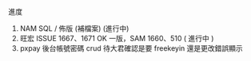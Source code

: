 進度

1. NAM SQL / 佈版 (補檔案) (進行中)
2. 旺宏 ISSUE 1667、1671 OK 一版，SAM 1660、510 ( 進行中 )
3. pxpay 後台帳號密碼 crud 待大君確認是要 freekeyin 還是更改錯誤顯示
